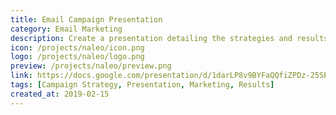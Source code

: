 ```yaml
---
title: Email Campaign Presentation
category: Email Marketing
description: Create a presentation detailing the strategies and results of an email marketing campaign.
icon: /projects/naleo/icon.png
logo: /projects/naleo/logo.png
preview: /projects/naleo/preview.png
link: https://docs.google.com/presentation/d/1darLP8v9BYFaQQfiZPDz-25SEAJTYg3hiCiaqYjOgkU/edit?usp=drive_link
tags: [Campaign Strategy, Presentation, Marketing, Results]
created_at: 2019-02-15
---
```

